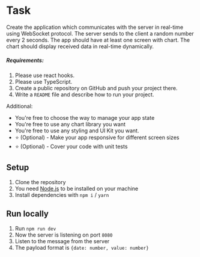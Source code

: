 # Task

Create the application which communicates with the server in real-time using WebSocket protocol.
The server sends to the client a random number every 2 seconds.
The app should have at least one screen with chart. The chart should display received data in real-time dynamically.

##### Requirements:

1. Please use react hooks.
2. Please use TypeScript.
3. Create a public repository on GitHub and push your project there.
4. Write a `README` file and describe how to run your project.

Additional:

- You're free to choose the way to manage your app state
- You're free to use any chart library you want
- You're free to use any styling and UI Kit you want.
- :star: (Optional) - Make your app responsive for different screen sizes
- :star: (Optional) - Cover your code with unit tests

## Setup

1. Clone the repository
2. You need [Node.js](https://nodejs.org/en/) to be installed on your machine
3. Install dependencies with `npm i` / `yarn`

## Run locally

1. Run `npm run dev`
2. Now the server is listening on port `8080`
3. Listen to the message from the server
4. The payload format is `{date: number, value: number}`
